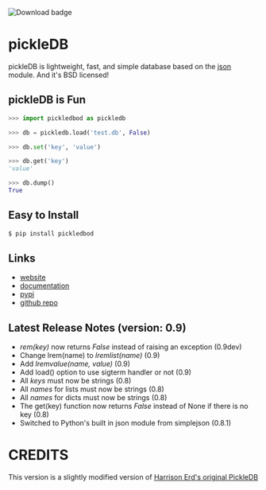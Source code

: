 ![Download badge](http://pepy.tech/badge/pickledb)

# pickleDB
pickleDB is lightweight, fast, and simple database based on the
[json](https://docs.python.org/3/library/json.html) module.
And it's BSD licensed!


## pickleDB is Fun
```python
>>> import pickledbod as pickledb

>>> db = pickledb.load('test.db', False)

>>> db.set('key', 'value')

>>> db.get('key')
'value'

>>> db.dump()
True
```

## Easy to Install
```python
$ pip install pickledbod
```

## Links
* [website](https://patx.github.io/pickledb)
* [documentation](https://patx.github.io/pickledb/commands.html)
* [pypi](http://pypi.python.org/pypi/pickleDB)
* [github repo](https://github.com/patx/pickledb)


## Latest Release Notes (version: 0.9)
* *rem(key)* now returns *False* instead of raising an exception (0.9dev)
* Change lrem(name) to *lremlist(name)* (0.9)
* Add *lremvalue(name, value)* (0.9)
* Add load() option to use sigterm handler or not (0.9)
* All *keys* must now be strings (0.8)
* All *names* for lists must now be strings (0.8)
* All *names* for dicts must now be strings (0.8)
* The get(key) function now returns *False* instead of None if there is no key (0.8)
* Switched to Python's built in json module from simplejson (0.8.1)

# CREDITS

This version is a slightly modified version of [Harrison Erd's original PickleDB](https://github.com/patx/pickledb/blob/master/setup.py)